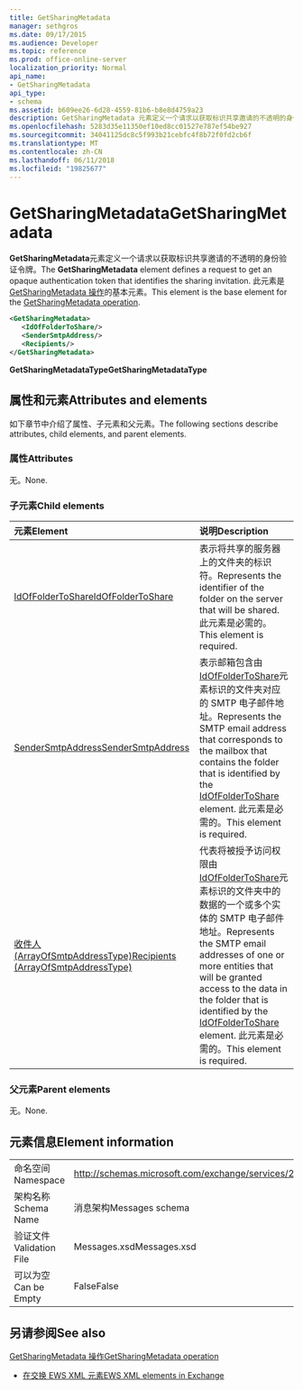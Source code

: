 ```yaml
---
title: GetSharingMetadata
manager: sethgros
ms.date: 09/17/2015
ms.audience: Developer
ms.topic: reference
ms.prod: office-online-server
localization_priority: Normal
api_name:
- GetSharingMetadata
api_type:
- schema
ms.assetid: b609ee26-6d28-4559-81b6-b8e8d4759a23
description: GetSharingMetadata 元素定义一个请求以获取标识共享邀请的不透明的身份验证令牌。 此元素是 GetSharingMetadata 操作的基本元素。
ms.openlocfilehash: 5283d35e11350ef10ed8cc01527e787ef54be927
ms.sourcegitcommit: 34041125dc8c5f993b21cebfc4f8b72f0fd2cb6f
ms.translationtype: MT
ms.contentlocale: zh-CN
ms.lasthandoff: 06/11/2018
ms.locfileid: "19825677"
---
```

# <a name="getsharingmetadata"></a><span data-ttu-id="bb69d-104">GetSharingMetadata</span><span class="sxs-lookup"><span data-stu-id="bb69d-104">GetSharingMetadata</span></span>

<span data-ttu-id="bb69d-105">**GetSharingMetadata**元素定义一个请求以获取标识共享邀请的不透明的身份验证令牌。</span><span class="sxs-lookup"><span data-stu-id="bb69d-105">The **GetSharingMetadata** element defines a request to get an opaque authentication token that identifies the sharing invitation.</span></span> <span data-ttu-id="bb69d-106">此元素是[GetSharingMetadata 操作](getsharingmetadata-operation.md)的基本元素。</span><span class="sxs-lookup"><span data-stu-id="bb69d-106">This element is the base element for the [GetSharingMetadata operation](getsharingmetadata-operation.md).</span></span>
  
```XML
<GetSharingMetadata>
   <IdOfFolderToShare/>
   <SenderSmtpAddress/>
   <Recipients/>
</GetSharingMetadata>
```

 <span data-ttu-id="bb69d-107">**GetSharingMetadataType**</span><span class="sxs-lookup"><span data-stu-id="bb69d-107">**GetSharingMetadataType**</span></span>
## <a name="attributes-and-elements"></a><span data-ttu-id="bb69d-108">属性和元素</span><span class="sxs-lookup"><span data-stu-id="bb69d-108">Attributes and elements</span></span>

<span data-ttu-id="bb69d-109">如下章节中介绍了属性、子元素和父元素。</span><span class="sxs-lookup"><span data-stu-id="bb69d-109">The following sections describe attributes, child elements, and parent elements.</span></span>
  
### <a name="attributes"></a><span data-ttu-id="bb69d-110">属性</span><span class="sxs-lookup"><span data-stu-id="bb69d-110">Attributes</span></span>

<span data-ttu-id="bb69d-111">无。</span><span class="sxs-lookup"><span data-stu-id="bb69d-111">None.</span></span>
  
### <a name="child-elements"></a><span data-ttu-id="bb69d-112">子元素</span><span class="sxs-lookup"><span data-stu-id="bb69d-112">Child elements</span></span>

|<span data-ttu-id="bb69d-113">**元素**</span><span class="sxs-lookup"><span data-stu-id="bb69d-113">**Element**</span></span>|<span data-ttu-id="bb69d-114">**说明**</span><span class="sxs-lookup"><span data-stu-id="bb69d-114">**Description**</span></span>|
|:-----|:-----|
|[<span data-ttu-id="bb69d-115">IdOfFolderToShare</span><span class="sxs-lookup"><span data-stu-id="bb69d-115">IdOfFolderToShare</span></span>](idoffoldertoshare.md) <br/> |<span data-ttu-id="bb69d-116">表示将共享的服务器上的文件夹的标识符。</span><span class="sxs-lookup"><span data-stu-id="bb69d-116">Represents the identifier of the folder on the server that will be shared.</span></span> <span data-ttu-id="bb69d-117">此元素是必需的。</span><span class="sxs-lookup"><span data-stu-id="bb69d-117">This element is required.</span></span>  <br/> |
|[<span data-ttu-id="bb69d-118">SenderSmtpAddress</span><span class="sxs-lookup"><span data-stu-id="bb69d-118">SenderSmtpAddress</span></span>](sendersmtpaddress.md) <br/> |<span data-ttu-id="bb69d-119">表示邮箱包含由[IdOfFolderToShare](idoffoldertoshare.md)元素标识的文件夹对应的 SMTP 电子邮件地址。</span><span class="sxs-lookup"><span data-stu-id="bb69d-119">Represents the SMTP email address that corresponds to the mailbox that contains the folder that is identified by the [IdOfFolderToShare](idoffoldertoshare.md) element.</span></span> <span data-ttu-id="bb69d-120">此元素是必需的。</span><span class="sxs-lookup"><span data-stu-id="bb69d-120">This element is required.</span></span>  <br/> |
|[<span data-ttu-id="bb69d-121">收件人 (ArrayOfSmtpAddressType)</span><span class="sxs-lookup"><span data-stu-id="bb69d-121">Recipients (ArrayOfSmtpAddressType)</span></span>](recipients-arrayofsmtpaddresstype.md) <br/> |<span data-ttu-id="bb69d-122">代表将被授予访问权限由[IdOfFolderToShare](idoffoldertoshare.md)元素标识的文件夹中的数据的一个或多个实体的 SMTP 电子邮件地址。</span><span class="sxs-lookup"><span data-stu-id="bb69d-122">Represents the SMTP email addresses of one or more entities that will be granted access to the data in the folder that is identified by the [IdOfFolderToShare](idoffoldertoshare.md) element.</span></span> <span data-ttu-id="bb69d-123">此元素是必需的。</span><span class="sxs-lookup"><span data-stu-id="bb69d-123">This element is required.</span></span>  <br/> |
   
### <a name="parent-elements"></a><span data-ttu-id="bb69d-124">父元素</span><span class="sxs-lookup"><span data-stu-id="bb69d-124">Parent elements</span></span>

<span data-ttu-id="bb69d-125">无。</span><span class="sxs-lookup"><span data-stu-id="bb69d-125">None.</span></span>
  
## <a name="element-information"></a><span data-ttu-id="bb69d-126">元素信息</span><span class="sxs-lookup"><span data-stu-id="bb69d-126">Element information</span></span>

|||
|:-----|:-----|
|<span data-ttu-id="bb69d-127">命名空间</span><span class="sxs-lookup"><span data-stu-id="bb69d-127">Namespace</span></span>  <br/> |http://schemas.microsoft.com/exchange/services/2006/messages  <br/> |
|<span data-ttu-id="bb69d-128">架构名称</span><span class="sxs-lookup"><span data-stu-id="bb69d-128">Schema Name</span></span>  <br/> |<span data-ttu-id="bb69d-129">消息架构</span><span class="sxs-lookup"><span data-stu-id="bb69d-129">Messages schema</span></span>  <br/> |
|<span data-ttu-id="bb69d-130">验证文件</span><span class="sxs-lookup"><span data-stu-id="bb69d-130">Validation File</span></span>  <br/> |<span data-ttu-id="bb69d-131">Messages.xsd</span><span class="sxs-lookup"><span data-stu-id="bb69d-131">Messages.xsd</span></span>  <br/> |
|<span data-ttu-id="bb69d-132">可以为空</span><span class="sxs-lookup"><span data-stu-id="bb69d-132">Can be Empty</span></span>  <br/> |<span data-ttu-id="bb69d-133">False</span><span class="sxs-lookup"><span data-stu-id="bb69d-133">False</span></span>  <br/> |
   
## <a name="see-also"></a><span data-ttu-id="bb69d-134">另请参阅</span><span class="sxs-lookup"><span data-stu-id="bb69d-134">See also</span></span>



[<span data-ttu-id="bb69d-135">GetSharingMetadata 操作</span><span class="sxs-lookup"><span data-stu-id="bb69d-135">GetSharingMetadata operation</span></span>](getsharingmetadata-operation.md)


- [<span data-ttu-id="bb69d-136">在交换 EWS XML 元素</span><span class="sxs-lookup"><span data-stu-id="bb69d-136">EWS XML elements in Exchange</span></span>](ews-xml-elements-in-exchange.md)

